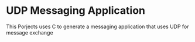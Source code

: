 # UDP Messaging Application

This Porjects uses C to generate a messaging application that uses UDP for message exchange